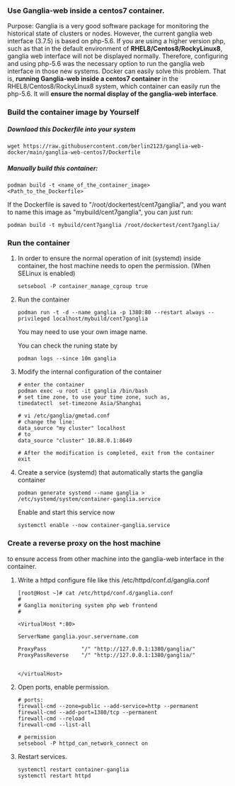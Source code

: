 ### Use Ganglia-web inside a centos7 container.
Purpose: Ganglia is a very good software package for monitoring the historical state of clusters or nodes. However, the current ganglia web interface (3.7.5) is based on php-5.6. If you are using a higher version php, such as that in the default environment of **RHEL8/Centos8/RockyLinux8**, ganglia web interface will not be displayed normally. Therefore, configuring and using php-5.6 was the necessary option to run the ganglia web interface in those new systems. Docker can easily solve this problem. That is, **running Ganglia-web inside a centos7 container** in the RHEL8/Centos8/RockyLinux8 system, which container can easily run the php-5.6. It will **ensure the normal display of the ganglia-web interface**.



### Build the container image by Yourself

##### Downlaod this Dockerfile into your system

```
wget https://raw.githubusercontent.com/berlin2123/ganglia-web-docker/main/ganglia-web-centos7/Dockerfile
```

##### Manually build this container:

```
podman build -t <name_of_the_container_image>  <Path_to_the_Dockerfile>
```

If the Dockerfile is saved to "/root/dockertest/cent7ganglia/", and you want to name this image as "mybuild/cent7ganglia", you can just run:  

```
podman build -t mybuild/cent7ganglia /root/dockertest/cent7ganglia/
```



### Run the container

1. In order to ensure the normal operation of init (systemd) inside container, the host machine needs to open the permission. (When SELinux is enabled)

   ```
   setsebool -P container_manage_cgroup true
   ```
2. Run the container

   ```
   podman run -t -d --name ganglia -p 1380:80 --restart always --privileged localhost/mybuild/cent7ganglia
   ```

   You may need to use your own image name. 

   You can check the runing state by 

   ```
   podman logs --since 10m ganglia
   ```
3. Modify the internal configuration of the container

   ```
   # enter the container
   podman exec -u root -it ganglia /bin/bash
   # set time zone, to use your time zone, such as,
   timedatectl  set-timezone Asia/Shanghai
   
   # vi /etc/ganglia/gmetad.conf 
   # change the line:
   data_source "my cluster" localhost 
   # to
   data_source "cluster" 10.88.0.1:8649
   
   # After the modification is completed, exit from the container
   exit
   ```
4. Create a service (systemd) that automatically starts the ganglia container

   ```
   podman generate systemd --name ganglia > /etc/systemd/system/container-ganglia.service
   ```

   Enable and start this service now

   ```
   systemctl enable --now container-ganglia.service 
   ```

### Create a reverse proxy on the host machine

 to ensure access from other machine into the ganglia-web interface in the container.

1. Write a httpd configure file like this /etc/httpd/conf.d/ganglia.conf 

   ```
   [root@Host ~]# cat /etc/httpd/conf.d/ganglia.conf 
   #
   # Ganglia monitoring system php web frontend
   #
   
   <VirtualHost *:80>
   
   ServerName ganglia.your.servername.com
   
   ProxyPass           "/" "http://127.0.0.1:1380/ganglia/"
   ProxyPassReverse    "/" "http://127.0.0.1:1380/ganglia/"
   
   
   </virtualHost>
   
   ```
2. Open ports, enable permission.

   ```
   # ports:
   firewall-cmd --zone=public --add-service=http --permanent
   firewall-cmd --add-port=1380/tcp --permanent
   firewall-cmd --reload
   firewall-cmd --list-all
   
   # permission
   setsebool -P httpd_can_network_connect on
   ```
3. Restart services.

   ```
   systemctl restart container-ganglia
   systemctl restart httpd
   ```

 

